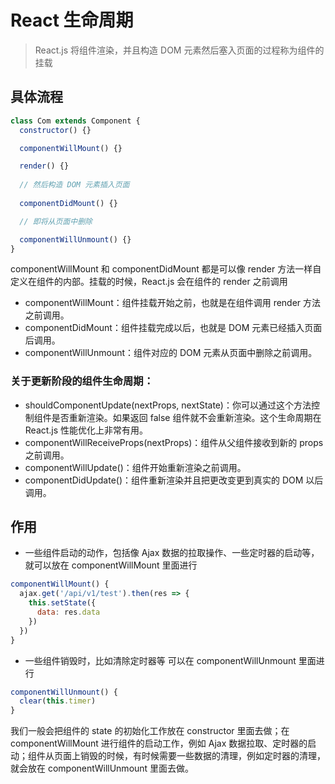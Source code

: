 # React 生命周期

> React.js 将组件渲染，并且构造 DOM 元素然后塞入页面的过程称为组件的挂载

## 具体流程

```javascript
class Com extends Component {
  constructor() {}

  componentWillMount() {}

  render() {}
  
  // 然后构造 DOM 元素插入页面
  
  componentDidMount() {}

  // 即将从页面中删除

  componentWillUnmount() {}
}
```

componentWillMount 和 componentDidMount 都是可以像 render 方法一样自定义在组件的内部。挂载的时候，React.js 会在组件的 render 之前调用

- componentWillMount：组件挂载开始之前，也就是在组件调用 render 方法之前调用。
- componentDidMount：组件挂载完成以后，也就是 DOM 元素已经插入页面后调用。
- componentWillUnmount：组件对应的 DOM 元素从页面中删除之前调用。

### 关于更新阶段的组件生命周期：

- shouldComponentUpdate(nextProps, nextState)：你可以通过这个方法控制组件是否重新渲染。如果返回 false 组件就不会重新渲染。这个生命周期在 React.js 性能优化上非常有用。
- componentWillReceiveProps(nextProps)：组件从父组件接收到新的 props 之前调用。
- componentWillUpdate()：组件开始重新渲染之前调用。
- componentDidUpdate()：组件重新渲染并且把更改变更到真实的 DOM 以后调用。

## 作用

- 一些组件启动的动作，包括像 Ajax 数据的拉取操作、一些定时器的启动等，就可以放在 componentWillMount 里面进行

```javascript
componentWillMount() {
  ajax.get('/api/v1/test').then(res => {
    this.setState({
      data: res.data
    })
  })
}
```

- 一些组件销毁时，比如清除定时器等 可以在 componentWillUnmount 里面进行

```javascript
componentWillUnmount() {
  clear(this.timer)
}
```

我们一般会把组件的 state 的初始化工作放在 constructor 里面去做；在 componentWillMount 进行组件的启动工作，例如 Ajax 数据拉取、定时器的启动；组件从页面上销毁的时候，有时候需要一些数据的清理，例如定时器的清理，就会放在 componentWillUnmount 里面去做。